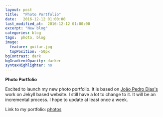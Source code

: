 ```yaml
---
layout: post
title:  "Photo Portfolio"
date:   2016-12-12 01:00:00
last_modified_at:  2016-12-12 01:00:00
excerpt: "New blog"
categories: blog
tags:  photo, blog
image:
  feature: guitar.jpg
  topPosition: -50px
bgContrast: dark
bgGradientOpacity: darker
syntaxHighlighter: no
---
```


**Photo Portfolio**

<div class="img img--fullContainer img--14xLeading" style="background-image: url({{ site.baseurl_featured_img }}guitar.jpg);"></div>

Excited to launch my new photo portfolio. It is based on <a href= "http://jpdias.me/portfolio-photo/">João Pedro Dias's</a> work on Jekyll based website. I still have a lot to change to it. It will be an incremental process. I hope to update at least once a week.

Link to my portfolio: <a href= "http://photos.thapasujan.com">photos</a>
